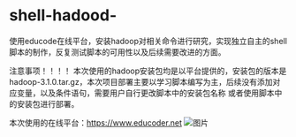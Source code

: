 # shell-hadood-
使用educode在线平台，安装hadoop对相关命令进行研究，实现独立自主的shell脚本的制作，反复测试脚本的可用性以及后续需要改进的方面。

注意事项！！！！
本次使用的hadoop安装包均是以平台提供的，安装包的版本是hadoop-3.1.0.tar.gz，本次项目部署主要以学习脚本编写为主，后续没有添加对应变量，以及条件语句，需要用户自行更改脚本中的安装包名称
或者使用脚本中的安装包进行部署。

本次使用的在线平台：https://www.educoder.net
![图片](https://user-images.githubusercontent.com/126040842/223117576-9c7dd61d-0c13-44ca-83c7-3ed247a04e56.png)


